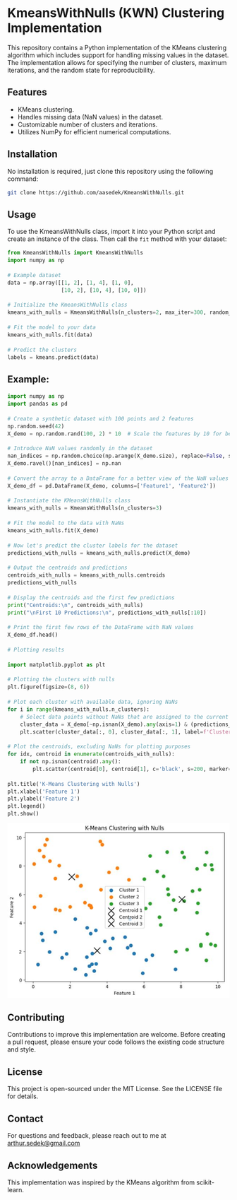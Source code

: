# KmeansWithNulls (KWN) Clustering Implementation

This repository contains a Python implementation of the KMeans clustering algorithm which includes support for handling missing values in the dataset. The implementation allows for specifying the number of clusters, maximum iterations, and the random state for reproducibility.

## Features

- KMeans clustering.
- Handles missing data (NaN values) in the dataset.
- Customizable number of clusters and iterations.
- Utilizes NumPy for efficient numerical computations.

## Installation

No installation is required, just clone this repository using the following command:

```bash
git clone https://github.com/aasedek/KmeansWithNulls.git
```

## Usage

To use the KmeansWithNulls class, import it into your Python script and create an instance of the class. Then call the `fit` method with your dataset:

```python
from KmeansWithNulls import KmeansWithNulls
import numpy as np

# Example dataset
data = np.array([[1, 2], [1, 4], [1, 0],
                 [10, 2], [10, 4], [10, 0]])

# Initialize the KmeansWithNulls class
kmeans_with_nulls = KmeansWithNulls(n_clusters=2, max_iter=300, random_state=42)

# Fit the model to your data
kmeans_with_nulls.fit(data)

# Predict the clusters
labels = kmeans.predict(data)
```

## Example:

```python
import numpy as np
import pandas as pd

# Create a synthetic dataset with 100 points and 2 features
np.random.seed(42)
X_demo = np.random.rand(100, 2) * 10  # Scale the features by 10 for better visualization

# Introduce NaN values randomly in the dataset
nan_indices = np.random.choice(np.arange(X_demo.size), replace=False, size=10)
X_demo.ravel()[nan_indices] = np.nan

# Convert the array to a DataFrame for a better view of the NaN values
X_demo_df = pd.DataFrame(X_demo, columns=['Feature1', 'Feature2'])

# Instantiate the KMeansWithNulls class
kmeans_with_nulls = KmeansWithNulls(n_clusters=3)

# Fit the model to the data with NaNs
kmeans_with_nulls.fit(X_demo)

# Now let's predict the cluster labels for the dataset
predictions_with_nulls = kmeans_with_nulls.predict(X_demo)

# Output the centroids and predictions
centroids_with_nulls = kmeans_with_nulls.centroids
predictions_with_nulls

# Display the centroids and the first few predictions
print("Centroids:\n", centroids_with_nulls)
print("\nFirst 10 Predictions:\n", predictions_with_nulls[:10])

# Print the first few rows of the DataFrame with NaN values
X_demo_df.head()

# Plotting results

import matplotlib.pyplot as plt

# Plotting the clusters with nulls
plt.figure(figsize=(8, 6))

# Plot each cluster with available data, ignoring NaNs
for i in range(kmeans_with_nulls.n_clusters):
    # Select data points without NaNs that are assigned to the current cluster
    cluster_data = X_demo[~np.isnan(X_demo).any(axis=1) & (predictions_with_nulls == i)]
    plt.scatter(cluster_data[:, 0], cluster_data[:, 1], label=f'Cluster {i+1}', s=50)

# Plot the centroids, excluding NaNs for plotting purposes
for idx, centroid in enumerate(centroids_with_nulls):
    if not np.isnan(centroid).any():
        plt.scatter(centroid[0], centroid[1], c='black', s=200, marker='x', label=f'Centroid {idx+1}')

plt.title('K-Means Clustering with Nulls')
plt.xlabel('Feature 1')
plt.ylabel('Feature 2')
plt.legend()
plt.show()

```
![Kmeans_with_nulls](resources/kmeans_with_nulls_clustering.JPG)


## Contributing
Contributions to improve this implementation are welcome. Before creating a pull request, please ensure your code follows the existing code structure and style.

## License
This project is open-sourced under the MIT License. See the LICENSE file for details.

## Contact
For questions and feedback, please reach out to me at arthur.sedek@gmail.com

## Acknowledgements
This implementation was inspired by the KMeans algorithm from scikit-learn.
